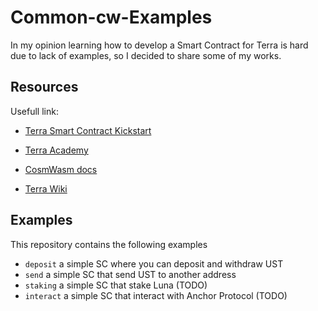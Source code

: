 # Common-cw-Examples

In my opinion learning how to develop a Smart Contract for Terra is hard due to lack of examples, so I decided to share some of my works.

## Resources

Usefull link:

- [Terra Smart Contract Kickstart](https://medium.com/terra-money/terra-smart-contract-kickstart-ae1c957a098c)

- [Terra Academy](https://academy.terra.money/courses/cosmwasm-smart-contracts-i)

- [CosmWasm docs](https://docs.cosmwasm.com/docs/1.0/)

- [Terra Wiki](https://terrawiki.org/en/home)


## Examples

This repository contains the following examples

- `deposit` a simple SC where you can deposit and withdraw UST
- `send` a simple SC that send UST to another address
- `staking` a simple SC that stake Luna (TODO)
- `interact` a simple SC that interact with Anchor Protocol (TODO)

